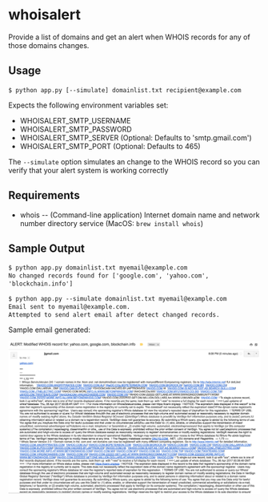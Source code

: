 # whoisalert

Provide a list of domains and get an alert when WHOIS records for any of those
domains changes.

## Usage

    $ python app.py [--simulate] domainlist.txt recipient@example.com

Expects the following environment variables set:

 * WHOISALERT_SMTP_USERNAME
 * WHOISALERT_SMTP_PASSWORD
 * WHOISALERT_SMTP_SERVER (Optional: Defaults to 'smtp.gmail.com')
 * WHOISALERT_SMTP_PORT (Optional: Defaults to 465)

The `--simulate` option simulates an change to the WHOIS record so you can verify
that your alert system is working correctly

## Requirements

 * whois -- (Command-line application) Internet domain name and network number directory service (MacOS: `brew install whois`)

## Sample Output

```
$ python app.py domainlist.txt myemail@example.com
No changed records found for ['google.com', 'yahoo.com', 'blockchain.info']
```

```
$ python app.py --simulate domainlist.txt myemail@example.com
Email sent to myemail@example.com.
Attempted to send alert email after detect changed records.
```

Sample email generated:

![Sample email generated](sample_mail.png)
